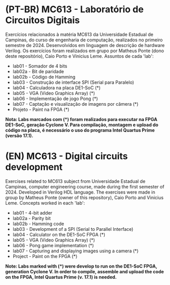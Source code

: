 # (PT-BR) MC613 - Laboratório de Circuitos Digitais
<p>
Exercícios relacionados à matéria MC613 da Universidade Estadual de Campinas, do curso de engenharia de computação, realizados no primeiro semestre de 2024. Desenvolvidos em linguagem de descrição de hardware Verilog. Os exercícios foram realizados em grupo por Matheus Ponte (dono deste repositório), Caio Porto e Vinicius Leme. Assuntos de cada 'lab':<br>
<ul>
<li> lab01 - Somador de 4 bits</li>
<li> lab02a - Bit de paridade</li>
<li> lab02b - Código de Hamming</li>
<li> lab03 - Construção de interface SPI (Serial para Paralelo)</li>
<li> lab04 - Calculadora na placa DE1-SoC (*)</li>
<li> lab05 - VGA (Video Graphics Array) (*)</li>
<li> lab06 - Implementação de jogo Pong (*)</li>
<li> lab07 - Captação e visualização de imagens por câmera (*)</li>
<li> Projeto - Paint na FPGA (*)</li>
</ul>
<b>Nota: Labs marcados com (*) foram realizados para executar na FPGA DE1-SoC, geração Cyclone V. Para compilação, montagem e upload do código na placa, é necessário o uso do programa Intel Quartus Prime (versão 17.1).</b>
</p>

# (EN) MC613 - Digital circuits development
<p>
Exercises related to MC613 subject from Universidade Estadual de Campinas, computer engineering course, made during the first semester of 2024. Developed in Verilog HDL language. The exercises were made in group by Matheus Ponte (owner of this repository), Caio Porto and Vinicius Leme. Concepts worked in each 'lab':<br>
<ul>
<li> lab01 - 4-bit adder</li>
<li> lab02a - Parity bit</li>
<li> lab02b - Hamming code </li>
<li> lab03 - Development of a SPI (Serial to Parallel Interface)</li>
<li> lab04 - Calculator on the DE1-SoC FPGA (*)</li>
<li> lab05 - VGA (Video Graphics Array) (*)</li>
<li> lab06 - Pong game implementation (*)</li>
<li> lab07 - Capturing and displaying images using a camera (*)</li>
<li> Project - Paint on the FPGA (*)</li>
</ul>
<b>Note: Labs marked with (*) were develop to run on the DE1-SoC FPGA, generation Cyclone V. In order to compile, assemble and upload the code on the FPGA, Intel Quartus Prime (v. 17.1) is needed.</b>
</p>